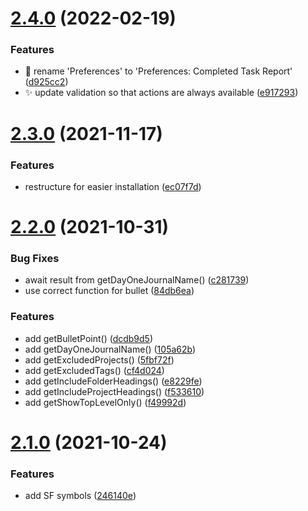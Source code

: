# [2.4.0](https://github.com/ksalzke/completed-task-report-omnifocus-plugin/compare/v2.3.0...v2.4.0) (2022-02-19)


### Features

* :lipstick: rename 'Preferences' to 'Preferences: Completed Task Report' ([d925cc2](https://github.com/ksalzke/completed-task-report-omnifocus-plugin/commit/d925cc2092189f37a84ca35b968c14a694b97df7))
* :sparkles: update validation so that actions are always available ([e917293](https://github.com/ksalzke/completed-task-report-omnifocus-plugin/commit/e9172934d1bfd47f0ab08832a9a579957e216563))



# [2.3.0](https://github.com/ksalzke/completed-task-report-omnifocus-plugin/compare/v2.2.0...v2.3.0) (2021-11-17)


### Features

* restructure for easier installation ([ec07f7d](https://github.com/ksalzke/completed-task-report-omnifocus-plugin/commit/ec07f7d13df4e3e2749330482dc595d022fbefbb))



# [2.2.0](https://github.com/ksalzke/completed-task-report-omnifocus-plugin/compare/v2.1.0...v2.2.0) (2021-10-31)


### Bug Fixes

* await result from getDayOneJournalName() ([c281739](https://github.com/ksalzke/completed-task-report-omnifocus-plugin/commit/c281739565ac972a4f4a353d0119311d30950a85))
* use correct function for bullet ([84db6ea](https://github.com/ksalzke/completed-task-report-omnifocus-plugin/commit/84db6ea902502276f66fa0fa22222d79d1309ab7))


### Features

* add getBulletPoint() ([dcdb9d5](https://github.com/ksalzke/completed-task-report-omnifocus-plugin/commit/dcdb9d5532d876c6306f852f59cd881fd6880a8a))
* add getDayOneJournalName() ([105a62b](https://github.com/ksalzke/completed-task-report-omnifocus-plugin/commit/105a62b09a17a8f8464126b66e7460bc9b712833))
* add getExcludedProjects() ([5fbf72f](https://github.com/ksalzke/completed-task-report-omnifocus-plugin/commit/5fbf72feb9d5265136b5d7a85f03d7dc0c1d0533))
* add getExcludedTags() ([cf4d024](https://github.com/ksalzke/completed-task-report-omnifocus-plugin/commit/cf4d0245e1ea18af3fa2f9ae81e34750b0b8d7ae))
* add getIncludeFolderHeadings() ([e8229fe](https://github.com/ksalzke/completed-task-report-omnifocus-plugin/commit/e8229fedfeec9a74f8a077d5ede1a111247a8958))
* add getIncludeProjectHeadings() ([f533610](https://github.com/ksalzke/completed-task-report-omnifocus-plugin/commit/f533610b5a1ecc669bc0aa0ec348649938b45813))
* add getShowTopLevelOnly() ([f49992d](https://github.com/ksalzke/completed-task-report-omnifocus-plugin/commit/f49992d28e228b44a5819224ac2704b732e22621))



# [2.1.0](https://github.com/ksalzke/completed-task-report-omnifocus-plugin/compare/246140ef4379c77b9ce684d235d9f41086308fbc...v2.1.0) (2021-10-24)


### Features

* add SF symbols ([246140e](https://github.com/ksalzke/completed-task-report-omnifocus-plugin/commit/246140ef4379c77b9ce684d235d9f41086308fbc))



